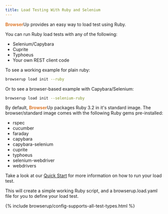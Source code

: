 ```yaml
---
title: Load Testing With Ruby and Selenium
---
```


<span style="font-weight: bold; color: #de792b;">Browser</span><span style="font-weight: bold; color: #6e6e6e;">Up</span> provides an easy way to load test using Ruby.

You can run Ruby load tests with any of the following:
* Selenium/Capybara
* Cuprite
* Typhoeus
* Your own REST client code

To see a working example for plain ruby:

```bash
browserup load init --ruby
```

Or to see a browser-based example with Capybara/Selenium:

```bash
browserup load init --selenium-ruby
```

By default, <span style="font-weight: bold; color: #de792b;">Browser</span><span style="font-weight: bold; color: #6e6e6e;">Up</span> packages Ruby 3.2 in it's standard image.
The browser/standard image comes with the following Ruby gems pre-installed:

* rspec
* cucumber
* faraday
* capybara
* capybara-selenium
* cuprite
* typhoeus
* selenium-webdriver
* webdrivers

Take a look at our [Quick Start](quick-start.html) for more information on how to run your load test.

This will create a simple working Ruby script, and a browserup.load.yaml file for you to define your
load test.

{% include browserup/config-supports-all-test-types.html %}





